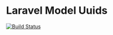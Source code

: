 # Laravel Model Uuids

[![Build Status](https://travis-ci.org/georgehanson/laravel-model-uuid.svg?branch=master)](https://travis-ci.org/georgehanson/laravel-model-uuid)

